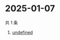 # 2025-01-07

共 1 条

<!-- BEGIN -->
<!-- 最后更新时间 Tue Mar 18 2025 23:35:35 GMT+0800 (China Standard Time) -->

1. [undefined](https://www.zhihu.com/search?q=undefined)

<!-- END -->
